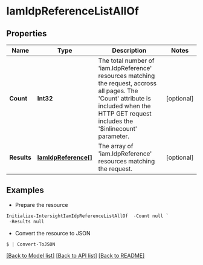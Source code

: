 # IamIdpReferenceListAllOf
## Properties

Name | Type | Description | Notes
------------ | ------------- | ------------- | -------------
**Count** | **Int32** | The total number of &#39;iam.IdpReference&#39; resources matching the request, accross all pages. The &#39;Count&#39; attribute is included when the HTTP GET request includes the &#39;$inlinecount&#39; parameter. | [optional] 
**Results** | [**IamIdpReference[]**](IamIdpReference.md) | The array of &#39;iam.IdpReference&#39; resources matching the request. | [optional] 

## Examples

- Prepare the resource
```powershell
Initialize-IntersightIamIdpReferenceListAllOf  -Count null `
 -Results null
```

- Convert the resource to JSON
```powershell
$ | Convert-ToJSON
```

[[Back to Model list]](../README.md#documentation-for-models) [[Back to API list]](../README.md#documentation-for-api-endpoints) [[Back to README]](../README.md)

